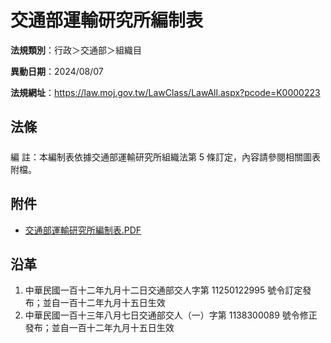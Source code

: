 # 交通部運輸研究所編制表




**法規類別**：行政＞交通部＞組織目

**異動日期**：2024/08/07  

**法規網址**：https://law.moj.gov.tw/LawClass/LawAll.aspx?pcode=K0000223



## 法條
##### 
編      註：本編制表依據交通部運輸研究所組織法第 5  條訂定，內容請參閱相關圖表附檔。
## 附件
* [交通部運輸研究所編制表.PDF](https://law.moj.gov.tw/LawClass/LawGetFile.ashx?FileId=0000373228)
## 沿革
1. 中華民國一百十二年九月十二日交通部交人字第 11250122995  號令訂定發布；並自一百十二年九月十五日生效
1. 中華民國一百十三年八月七日交通部交人（一）字第 1138300089 號令修正發布；並自一百十二年九月十五日生效
